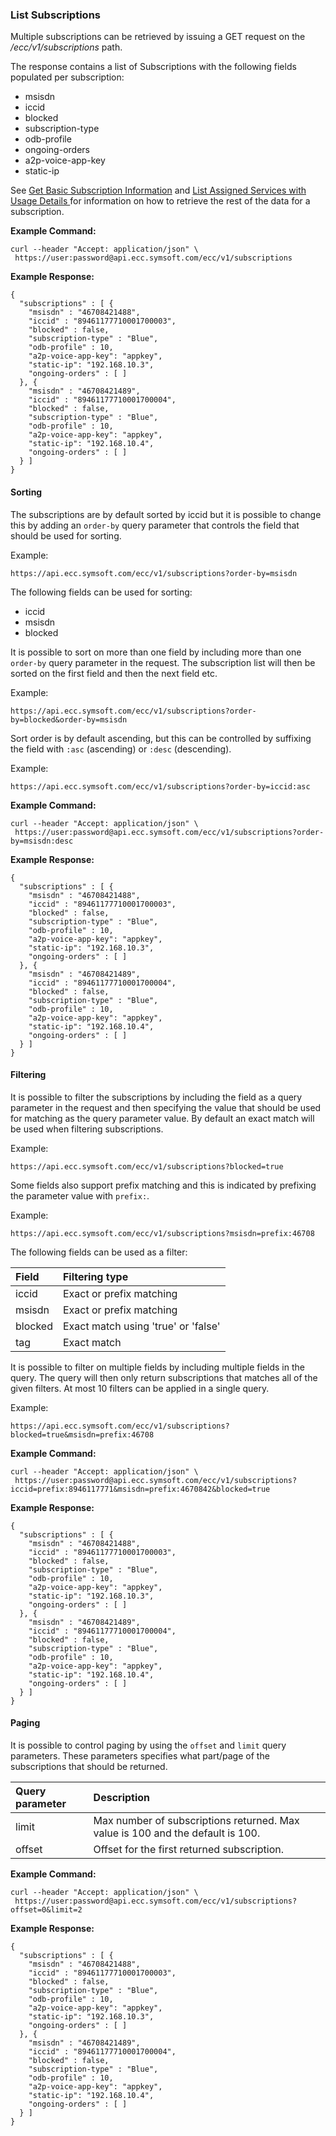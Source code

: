 ### List Subscriptions

Multiple subscriptions can be retrieved by issuing a GET request on the _/ecc/v1/subscriptions_ path.

The response contains a list of Subscriptions with the following fields populated per subscription:

* msisdn
* iccid
* blocked
* subscription-type
* odb-profile
* ongoing-orders
* a2p-voice-app-key
* static-ip

See [Get Basic Subscription Information](/get_basic_subscription_information.md) and [List Assigned Services with Usage Details ](/list_assigned_services_with_usage_details.md)for information on how to retrieve the rest of the data for a subscription.

**Example Command:**

```
curl --header "Accept: application/json" \
 https://user:password@api.ecc.symsoft.com/ecc/v1/subscriptions
```

**Example Response:**

```
{
  "subscriptions" : [ {
    "msisdn" : "46708421488",
    "iccid" : "89461177710001700003",
    "blocked" : false,
    "subscription-type" : "Blue",
    "odb-profile" : 10,
    "a2p-voice-app-key": "appkey",
    "static-ip": "192.168.10.3",
    "ongoing-orders" : [ ]
  }, {
    "msisdn" : "46708421489",
    "iccid" : "89461177710001700004",
    "blocked" : false,
    "subscription-type" : "Blue",
    "odb-profile" : 10,
    "a2p-voice-app-key": "appkey",
    "static-ip": "192.168.10.4",
    "ongoing-orders" : [ ]
  } ]
}
```

#### Sorting

The subscriptions are by default sorted by iccid but it is possible to change this by adding an `order-by` query parameter that controls the field that should be used for sorting.

Example:

```
https://api.ecc.symsoft.com/ecc/v1/subscriptions?order-by=msisdn
```

The following fields can be used for sorting:

* iccid
* msisdn
* blocked

It is possible to sort on more than one field by including more than one `order-by` query parameter in the request. The subscription list will then be sorted on the first field and then the next field etc.

Example:

```
https://api.ecc.symsoft.com/ecc/v1/subscriptions?order-by=blocked&order-by=msisdn
```

Sort order is by default ascending, but this can be controlled by suffixing the field with `:asc` \(ascending\) or `:desc` \(descending\).

Example:

```
https://api.ecc.symsoft.com/ecc/v1/subscriptions?order-by=iccid:asc
```

**Example Command:**

```
curl --header "Accept: application/json" \
 https://user:password@api.ecc.symsoft.com/ecc/v1/subscriptions?order-by=msisdn:desc
```

**Example Response:**

```
{
  "subscriptions" : [ {
    "msisdn" : "46708421488",
    "iccid" : "89461177710001700003",
    "blocked" : false,
    "subscription-type" : "Blue",
    "odb-profile" : 10,
    "a2p-voice-app-key": "appkey",
    "static-ip": "192.168.10.3",
    "ongoing-orders" : [ ]
  }, {
    "msisdn" : "46708421489",
    "iccid" : "89461177710001700004",
    "blocked" : false,
    "subscription-type" : "Blue",
    "odb-profile" : 10,
    "a2p-voice-app-key": "appkey",
    "static-ip": "192.168.10.4",
    "ongoing-orders" : [ ]
  } ]
}
```

#### Filtering

It is possible to filter the subscriptions by including the field as a query parameter in the request and then specifying the value that should be used for matching as the query parameter value. By default an exact match will be used when filtering subscriptions.

Example:

```
https://api.ecc.symsoft.com/ecc/v1/subscriptions?blocked=true
```

Some fields also support prefix matching and this is indicated by prefixing the parameter value with `prefix:`.

Example:

```
https://api.ecc.symsoft.com/ecc/v1/subscriptions?msisdn=prefix:46708
```

The following fields can be used as a filter:

| Field | Filtering type |
| :--- | :--- |
| iccid | Exact or prefix matching |
| msisdn | Exact or prefix matching |
| blocked | Exact match using 'true' or 'false' |
| tag | Exact match |

It is possible to filter on multiple fields by including multiple fields in the query. The query will then only return subscriptions that matches all of the given filters. At most 10 filters can be applied in a single query.

Example:

```
https://api.ecc.symsoft.com/ecc/v1/subscriptions?blocked=true&msisdn=prefix:46708
```

**Example Command:**

```
curl --header "Accept: application/json" \
 https://user:password@api.ecc.symsoft.com/ecc/v1/subscriptions?iccid=prefix:8946117771&msisdn=prefix:4670842&blocked=true
```

**Example Response:**

```
{
  "subscriptions" : [ {
    "msisdn" : "46708421488",
    "iccid" : "89461177710001700003",
    "blocked" : false,
    "subscription-type" : "Blue",
    "odb-profile" : 10,
    "a2p-voice-app-key": "appkey",
    "static-ip": "192.168.10.3",
    "ongoing-orders" : [ ]
  }, {
    "msisdn" : "46708421489",
    "iccid" : "89461177710001700004",
    "blocked" : false,
    "subscription-type" : "Blue",
    "odb-profile" : 10,
    "a2p-voice-app-key": "appkey",
    "static-ip": "192.168.10.4",
    "ongoing-orders" : [ ]
  } ]
}
```

#### Paging

It is possible to control paging by using the `offset` and `limit` query parameters. These parameters specifies what part/page of the subscriptions that should be returned.

| Query parameter | Description |
| :--- | :--- |
| limit | Max number of subscriptions returned. Max value is 100 and the default is 100. |
| offset | Offset for the first returned subscription. |

**Example Command:**

```
curl --header "Accept: application/json" \
 https://user:password@api.ecc.symsoft.com/ecc/v1/subscriptions?offset=0&limit=2
```

**Example Response:**

```
{
  "subscriptions" : [ {
    "msisdn" : "46708421488",
    "iccid" : "89461177710001700003",
    "blocked" : false,
    "subscription-type" : "Blue",
    "odb-profile" : 10,
    "a2p-voice-app-key": "appkey",
    "static-ip": "192.168.10.3",
    "ongoing-orders" : [ ]
  }, {
    "msisdn" : "46708421489",
    "iccid" : "89461177710001700004",
    "blocked" : false,
    "subscription-type" : "Blue",
    "odb-profile" : 10,
    "a2p-voice-app-key": "appkey",
    "static-ip": "192.168.10.4",
    "ongoing-orders" : [ ]
  } ]
}
```



